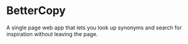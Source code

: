 # BetterCopy
A single page web app that lets you look up synonyms  and search for inspiration without leaving the page.
